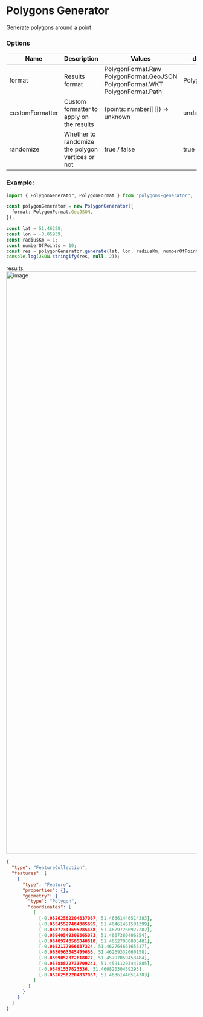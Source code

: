 # Polygons Generator
Generate polygons around a point

### Options

| Name            | Description                                      | Values                                                                                      | default value     |
| --------------- | ------------------------------------------------ | ------------------------------------------------------------------------------------------- | ----------------- |
| format          | Results format                                   | PolygonFormat.Raw <br> PolygonFormat.GeoJSON <br> PolygonFormat.WKT <br> PolygonFormat.Path | PolygonFormat.Raw |
| customFormatter | Custom formatter to apply on the results         | (points: number[][]) => unknown                                                             | undefined         |
| randomize       | Whether to randomize the polygon vertices or not | true / false                                                                                | true              |

### Example:

```ts
import { PolygonGenerator, PolygonFormat } from "polygons-generator";

const polygonGenerator = new PolygonGenerator({
  format: PolygonFormat.GeoJSON,
});

const lat = 51.46298;
const lon = -0.05939;
const radiusKm = 1;
const numberOfPoints = 10;
const res = polygonGenerator.generate(lat, lon, radiusKm, numberOfPoints);
console.log(JSON.stringify(res, null, 2));
```

results:
<img width="1536" alt="image" src="https://user-images.githubusercontent.com/26675529/194408590-7bdc5a91-42da-44e1-bbae-f394398d8bd8.png">

```json
{
  "type": "FeatureCollection",
  "features": [
    {
      "type": "Feature",
      "properties": {},
      "geometry": {
        "type": "Polygon",
        "coordinates": [
          [
            [-0.05262582204837067, 51.46361446514383],
            [-0.05545527484885695, 51.46461461501399],
            [-0.05877349695285488, 51.46797260927282],
            [-0.05940549309865073, 51.4667380406854],
            [-0.06409748585040818, 51.46627080805481],
            [-0.0652177966687324, 51.46276466165517],
            [-0.0630963845499686, 51.46269332060158],
            [-0.0599052372618077, 51.45797059453484],
            [-0.05788872733709241, 51.45911203447885],
            [-0.05491537823336, 51.46082030439293],
            [-0.05262582204837067, 51.46361446514383]
          ]
        ]
      }
    }
  ]
}
```
